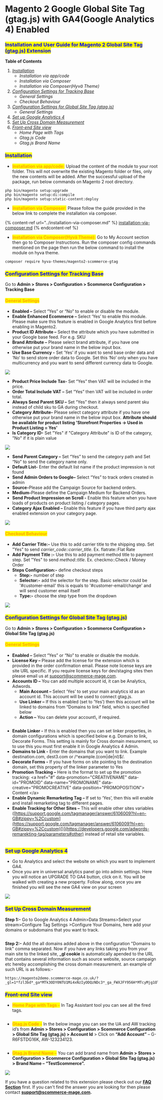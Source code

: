 # Magento 2 Google Global Site Tag (gtag.js) with GA4(Google Analytics 4) Enabled

### <mark style="color:blue;">Installation and User Guide for Magento 2 Global Site Tag (gtag.js) Extension</mark>

**Table of Contents**

1. [_Installation_](magento-2-google-global-site-tag-gtag.js-with-ga4-google-analytics-4-enabled.md#bookmark0)&#x20;
   * _Installation via app/code_&#x20;
   * _Installation via Composer_
   * _Installation via Composer(Hyvä Theme)_
2. [_Configuration Settings for Tracking Base_](magento-2-google-global-site-tag-gtag.js-with-ga4-google-analytics-4-enabled.md#bookmark3)
   * _General Settings_&#x20;
   * _Checkout Behaviour_
3. [_Configuration Settings for Global Site Tag (gtag.js)_ ](magento-2-google-global-site-tag-gtag.js-with-ga4-google-analytics-4-enabled.md#bookmark3-1)
   * _General Settings_&#x20;
4. [_Set up Google Analytics 4_](magento-2-google-global-site-tag-gtag.js-with-ga4-google-analytics-4-enabled.md#bookmark11)
5. [_Set Up Cross Domain Measurement_](magento-2-google-global-site-tag-gtag.js-with-ga4-google-analytics-4-enabled.md#bookmark12)
6. [_Front-end Site view_ ](magento-2-google-global-site-tag-gtag.js-with-ga4-google-analytics-4-enabled.md#bookmark12-1)
   * _Home Page with Tags_&#x20;
   * _Gtag.js Code_&#x20;
   * _Gtag.js Brand Name_&#x20;

### <mark style="color:blue;">Installation</mark> <a href="#bookmark0" id="bookmark0"></a>

* <mark style="color:orange;">**Installation via app/code:**</mark> Upload the content of the module to your root folder. This will not overwrite the existing Magento folder or files, only the new contents will be added. After the successful upload of the package, run below commands on Magento 2 root directory.

```
php bin/magento setup:upgrade
php bin/magento setup:di:compile
php bin/magento setup:static-content:deploy
```

* <mark style="color:orange;">**Installation via Composer:**</mark> Please follow the guide provided in the below link to complete the installation via composer.

{% content-ref url="../installation-via-composer.md" %}
[installation-via-composer.md](../installation-via-composer.md)
{% endcontent-ref %}

* <mark style="color:orange;">**Installation via Composer(Hyvä Theme):**</mark> Go to My Account section then go to Composer Instructions. Run the composer config commands mentioned on the page then run the below command to install the module on hyva theme.&#x20;

```
composer require hyva-themes/magento2-scommerce-gtag
```

### <mark style="color:blue;">Configuration Settings for Tracking Base</mark> <a href="#bookmark3" id="bookmark3"></a>

Go to **Admin > Stores > Configuration > Scommerce Configuration > Tracking Base**

#### <mark style="color:orange;">General Settings</mark> <a href="#bookmark4" id="bookmark4"></a>

* **Enabled –** Select “Yes” or “No” to enable or disable the module.
* **Enable Enhanced Ecommerce –** Select ‘Yes’ to enable this module. Please make sure this feature is enabled in Google Analytics first before enabling in Magento2.
* **Product ID Attribute –** Select the attribute which you have submitted in your Google base feed. For e.g. SKU
* **Brand Attribute –** Please select brand attribute, if you have one otherwise put your brand name in the below input box.
* **Use Base Currency -** Set ‘Yes’ if you want to send base order data and ‘No’ to send store order data to Google. Set this ‘No’ only when you have multicurrency and you want to send different currency data to Google.

![](<../../.gitbook/assets/1 (2).png>)

* **Product Price Include Tax-** Set “Yes” then VAT will be included in the price.
* **Order Total Include VAT –** Set “Yes” then VAT will be included in order total.
* **Always Send Parent SKU –** Set “Yes” then it always send parent sku instead of child sku to GA during checkout.
* **Category Attribute-** Please select category attribute if you have one otherwise put your brand name in the below input box. **Attribute should be available for product listing 'Storefront Properties -> Used in Product Listing = Yes'**
* **Is Category ID-** Set "Yes" if "Category Attribute" is ID of the category, "No" if it is plain value

![](<../../.gitbook/assets/2 (1).png>)

* **Send Parent Category –** Set “Yes” to send the category path and Set “No” to send the category name only.
* **Default List-** Enter the default list name if the product impression is not found
* **Send Admin Orders to Google–** Select “Yes” to track orders created in admin
* **Source-**&#x50;lease add the Campaign Source for backend orders.
* **Medium-**&#x50;lease define the Campaign Medium for Backend Orders.
* **Send Product Impression on Scroll -** Enable this feature when you have loads of products on product listing / category pages.
* **Category Ajax Enabled –** Enable this feature if you have third party ajax enabled extension on your category page.

![](../../.gitbook/assets/tbase_890x.png)

#### <mark style="color:orange;">Checkout Behaviour</mark> <a href="#bookmark4" id="bookmark4"></a>

* **Add Carrier Title:-** Use this to add carrier title to the shipping step. Set "Yes" to send _carrier\_code::carrier\_title_. Ex. flatrate::Flat Rate
* **Add Payment Title :-** Use this to add payment method title to payment step. Set "Yes" to send _method::title_. Ex. checkmo::Check / Money Order
* **Steps Configuration:-** define checkout steps
  * **Step:-** number of step
  * **Selector:-** add the selector for the step. Basic selector could be '#customer-email' this is equals to '#customer-email/change' and will send customer email itself
  * **Type:-** choose the step type from the dropdown

![](<../../.gitbook/assets/5 (1).png>)

### <mark style="color:blue;">Configuration Settings for Global Site Tag (gtag.js)</mark> <a href="#bookmark3" id="bookmark3"></a>

Go to **Admin > Stores > Configuration > Scommerce Configuration > Global Site Tag (gtag.js)**

#### <mark style="color:orange;">General Settings</mark> <a href="#bookmark4" id="bookmark4"></a>

* **Enabled –** Select “Yes” or “No” to enable or disable the module.
* **License Key –** Please add the license for the extension which is provided in the order confirmation email. Please note license keys are site URL specific. If you require license keys for dev/staging sites then please email us at [support@scommerce-mage.com](mailto:support@scommerce-mage.com).
* **Accounts ID –** You can add multiple account id, it can be Analytics, Adwords.
  * **Main Account –** Select ‘Yes’ to set your main analytics id as an account id. This account will be used to connect gtag.js.
  * **Use Linker –** If this is enabled (set to ‘Yes’) then this account will be linked to domains from “Domains to link” field, which is specified below
  * **Action –** You can delete your account\\, if required.

<div data-full-width="true"><figure><img src="../../.gitbook/assets/image (207).png" alt=""><figcaption></figcaption></figure></div>



* **Enable Linker -** If this is enabled then you can set linker properties, in domain configurations which is specified below e.g. Domain to link, Decorate Forms. This setting is mainly for Cross domain mesurement, so to use this you must first enable it in Google Analytics 4 Admin.
* **Domains to Link -** Enter the domains that you want to link. Example destination.com, dest3.com or /^example.(com|de|nl)$/.
* **Decorate Forms -** If you have forms on site pointing to the destination domain, set this property of the linker parameter to Yes
* **Promotion Tracking –** Here is the format to set up the promotion tracking: \<a href="#" data-promotion="CREATIVENAME" data-id="PROMOID" data-name="PROMONAME" data-creative="PROMOCREATIVE" data-position="PROMOPOSITION"> Content \</a>
* **Enable Dynamic Remarketing Tag –** If set to ‘Yes’, then this will enable and install remarketing tag to different pages.
* **Enable Tracking for Other Sites –** This will enable other sites variables ([https://support.google.com/tagmanager/answer/6106009?hl=en-GB#zippy=%2Ccustom](https://support.google.com/tagmanager/answer/6106009?hl=en-GB#zippy=%2Ccustom)[)](https://developers.google.com/adwords-remarekting-tag/parameters#other) instead of retail site variables.

<div data-full-width="true"><figure><img src="../../.gitbook/assets/image (208).png" alt=""><figcaption></figcaption></figure></div>

### <mark style="color:blue;">Set up Google Analytics 4</mark> <a href="#bookmark11" id="bookmark11"></a>

* Go to Analytics and select the website on which you want to implement GA4.
* Once you are in universal analytics panel go into admin settings. Here you will notice an UPGRADE TO GA4 button, click on it. You will be walked with creating a new property. Follow along, once you are finished you will see the new GA4 view on your screen

![](../../.gitbook/assets/gtag_ga41.jpg)

### <mark style="color:blue;">Set Up Cross Domain Measurement</mark> <a href="#bookmark12" id="bookmark12"></a>

&#x20;**Step 1:-** Go to Google Analytics 4 Admin>Data Streams>Select your stream>Configure Tag Settings >Configure Your Domains, here add your domains or subdomains that you want to track.&#x20;

<div data-full-width="true"><figure><img src="../../.gitbook/assets/image (209).png" alt=""><figcaption></figcaption></figure></div>

**Step 2:-** Add the all domains added above in the configuration "Domains to link" comma separated. Now if you have any links taking you from your main site to the linked site, **\_gl cookie** is automatically apended to the URL that contains several information such as source website, source campaign etc hereby accomplishing the cross domain measurement. an example of such URL is as follows:-

```
https://magento2demo.scommerce-mage.co.uk/?_gl=1*fzl3bd*_ga*MTk3ODY0NTU1Mi4xNzIyODQzNDc3*_ga_FWXJFY956H*MTcyMjg1OTYxOC40LjEuMTcyMjg1OTYzNS4wLjAuMA..
```

### <mark style="color:blue;">Front-end Site view</mark> <a href="#bookmark12" id="bookmark12"></a>

* <mark style="color:orange;">**Home Page with Tags -**</mark> In Tag Assistant tool you can see all the fired tags.

<div data-full-width="true"><figure><img src="../../.gitbook/assets/image (3).png" alt=""><figcaption></figcaption></figure></div>

* <mark style="color:orange;">**Gtag.js Code -**</mark> In the below image you can see the UA and AW tracking id’s from **Admin > Stores > Configuration > Scommerce Configuration > Global Site Tag (gtag.js) > Account Id** > Click on **“Add Account”** – G-R6FSTDG16K, AW-123234123.

<div data-full-width="true"><figure><img src="../../.gitbook/assets/Screenshot 2024-08-07 2122012132.png" alt=""><figcaption></figcaption></figure></div>

* <mark style="color:orange;">**Gtag.js Brand Name –**</mark> You can add brand name from **Admin > Stores > Configuration > Scommerce Configuration > Global Site Tag (gtag.js) > Brand Name – “TestScommerce”.**

![](../../.gitbook/assets/gtag_front3.jpg)

If you have a question related to this extension please check out our [**FAQ Section**](magento-2-google-global-site-tag-gtag.js-with-ga4-google-analytics-4-enabled.md#installation-and-user-guide-for-magento-2-how-did-you-hear-about-us-extension) first. If you can't find the answer you are looking for then please contact [**support@scommerce-mage.com**](mailto:core@scommerce-mage.com)**.**
